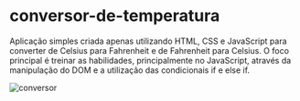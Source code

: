 # conversor-de-temperatura

Aplicação simples criada apenas utilizando HTML, CSS e JavaScript para converter de Celsius para Fahrenheit e de Fahrenheit para Celsius. O foco principal é treinar as habilidades, principalmente no JavaScript, através da manipulação do DOM e a utilização das condicionais if e else if.

![conversor](https://user-images.githubusercontent.com/108201993/211699479-9fe44811-fb87-4ffc-9891-875722e9d9a0.png)
